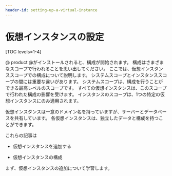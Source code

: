 ```yaml
---
header-id: setting-up-a-virtual-instance
---
```


# 仮想インスタンスの設定

[TOC levels=1-4]

@ product @がインストールされると、構成が開始されます。 構成はさまざまなスコープで行われることを思い出してください。 ここでは、仮想インスタンススコープでの構成について説明します。 システムスコープとインスタンススコープの間には重要な違いがあります。 システムスコープは、構成を行うことができる最高レベルのスコープです。 すべての仮想インスタンスは、このスコープで行われた構成の影響を受けます。 インスタンスのスコープは、1つの特定の仮想インスタンスにのみ適用されます。

仮想インスタンスは一意のドメイン名を持っていますが、サーバーとデータベースを共有しています。 各仮想インスタンスは、独立したデータと構成を持つことができます。

これらの記事は

  - 仮想インスタンスを追加する

  - 仮想インスタンスの構成

まず、仮想インスタンスの追加について学習します。
